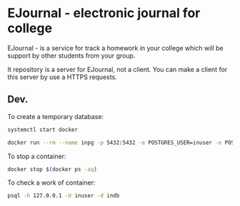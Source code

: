 # EJournal - electronic journal for college

EJournal - is a service for track a homework in your college which will be support by other students from your group.

It repository is a server for EJournal, not a client. You can make a client for this server by use a HTTPS requests.
## Dev.
To create a temporary database:
```bash
systemctl start docker
```
```bash
docker run --rm --name inpg -p 5432:5432 -e POSTGRES_USER=inuser -e POSTGRES_PASSWORD=inpasswd -e POSTGRES_DB=indb -d postgres:13.6
```
To stop a container:
```bash
docker stop $(docker ps -aq)
```
To check a work of container:
```bash
psql -h 127.0.0.1 -U inuser -d indb